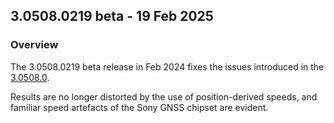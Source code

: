 ## 3.0508.0219 beta - 19 Feb 2025

### Overview

The 3.0508.0219 beta release in Feb 2024 fixes the issues introduced in the [3.0508.0](../3.0508.0/README.md).

Results are no longer distorted by the use of position-derived speeds, and familiar speed artefacts of the Sony GNSS chipset are evident.